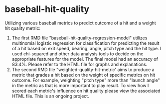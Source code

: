 # baseball-hit-quality
Utilizing various baseball metrics to predict outcome of a hit and a weight hit quality metric:
1. The first RMD file "baseball-hit-quality-regression-model" utilizes multinomial logistic regression for classification for predicting the result of a hit based on exit speed, bearing, angle, pitch type and the hit type. I used chi-squared and other data analysis tools to decide on the appropriate features for the model. The final model had an accuracy of 83.4%. Please refer to the HTML file for graphs and explanations.
2. The second RMD file "weighted-quality-hit-metric' aims to produce a metric that grades a hit based on the weight of specific metrics on hit outcome. For example, weighting "pitch type" more than "launch angle" in the metric as that is more important to play result. To view how I scored each metric's influence on hit quality please view the associated HTML file. This is an ongoing project. 
